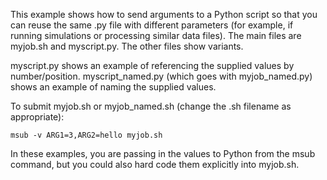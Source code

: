 This example shows how to send arguments to a Python script so that you can reuse the same .py file with different parameters (for example, if running simulations or processing similar data files).  The main files are myjob.sh and myscript.py.  The other files show variants.

myscript.py shows an example of referencing the supplied values by number/position.  myscript\_named.py (which goes with myjob\_named.py) shows an example of naming the supplied values.  

To submit myjob.sh or myjob\_named.sh (change the .sh filename as appropriate): 

```
msub -v ARG1=3,ARG2=hello myjob.sh
```

In these examples, you are passing in the values to Python from the msub command, but you could also hard code them explicitly into myjob.sh.  


